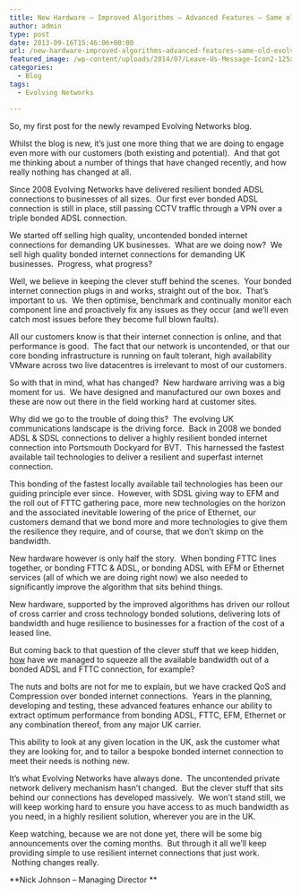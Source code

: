 ```yaml
---
title: New Hardware – Improved Algorithms – Advanced Features – Same old Evolving Networks
author: admin
type: post
date: 2013-09-16T15:46:06+00:00
url: /new-hardware-improved-algorithms-advanced-features-same-old-evolving-networks/
featured_image: /wp-content/uploads/2014/07/Leave-Us-Message-Icon2-125x125.png
categories:
  - Blog
tags:
  - Evolving Networks

---
```

So, my first post for the newly revamped Evolving Networks blog.

Whilst the blog is new, it’s just one more thing that we are doing to engage even more with our customers (both existing and potential).  And that got me thinking about a number of things that have changed recently, and how really nothing has changed at all.

Since 2008 Evolving Networks have delivered resilient bonded ADSL connections to businesses of all sizes.  Our first ever bonded ADSL connection is still in place, still passing CCTV traffic through a VPN over a triple bonded ADSL connection.

We started off selling high quality, uncontended bonded internet connections for demanding UK businesses.  What are we doing now?  We sell high quality bonded internet connections for demanding UK businesses.  Progress, what progress?

Well, we believe in keeping the clever stuff behind the scenes.  Your bonded internet connection plugs in and works, straight out of the box.  That’s important to us.  We then optimise, benchmark and continually monitor each component line and proactively fix any issues as they occur (and we’ll even catch most issues before they become full blown faults).

All our customers know is that their internet connection is online, and that performance is good.  The fact that our network is uncontended, or that our core bonding infrastructure is running on fault tolerant, high availability VMware across two live datacentres is irrelevant to most of our customers.

So with that in mind, what has changed?  New hardware arriving was a big moment for us.  We have designed and manufactured our own boxes and these are now out there in the field working hard at customer sites.

Why did we go to the trouble of doing this?  The evolving UK communications landscape is the driving force.  Back in 2008 we bonded ADSL & SDSL connections to deliver a highly resilient bonded internet connection into Portsmouth Dockyard for BVT.  This harnessed the fastest available tail technologies to deliver a resilient and superfast internet connection.

This bonding of the fastest locally available tail technologies has been our guiding principle ever since.  However, with SDSL giving way to EFM and the roll out of FTTC gathering pace, more new technologies on the horizon and the associated inevitable lowering of the price of Ethernet, our customers demand that we bond more and more technologies to give them the resilience they require, and of course, that we don’t skimp on the bandwidth.

New hardware however is only half the story.  When bonding FTTC lines together, or bonding FTTC & ADSL, or bonding ADSL with EFM or Ethernet services (all of which we are doing right now) we also needed to significantly improve the algorithm that sits behind things.

New hardware, supported by the improved algorithms has driven our rollout of cross carrier and cross technology bonded solutions, delivering lots of bandwidth and huge resilience to businesses for a fraction of the cost of a leased line.

But coming back to that question of the clever stuff that we keep hidden, <span style="text-decoration: underline;">how</span> have we managed to squeeze all the available bandwidth out of a bonded ADSL and FTTC connection, for example?

The nuts and bolts are not for me to explain, but we have cracked QoS and Compression over bonded internet connections.  Years in the planning, developing and testing, these advanced features enhance our ability to extract optimum performance from bonding ADSL, FTTC, EFM, Ethernet or any combination thereof, from any major UK carrier.

This ability to look at any given location in the UK, ask the customer what they are looking for, and to tailor a bespoke bonded internet connection to meet their needs is nothing new.

It’s what Evolving Networks have always done.  The uncontended private network delivery mechanism hasn’t changed.  But the clever stuff that sits behind our connections has developed massively.  We won’t stand still, we will keep working hard to ensure you have access to as much bandwidth as you need, in a highly resilient solution, wherever you are in the UK.

Keep watching, because we are not done yet, there will be some big announcements over the coming months.  But through it all we’ll keep providing simple to use resilient internet connections that just work.  Nothing changes really.

**Nick Johnson – Managing Director **